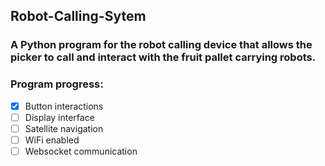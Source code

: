 ## Robot-Calling-Sytem

### A Python program for the robot calling device that allows the picker to call and interact with the fruit pallet carrying robots. 

### Program progress:

- [x] Button interactions
- [ ] Display interface
- [ ] Satellite navigation  
- [ ] WiFi enabled 
- [ ] Websocket communication 
